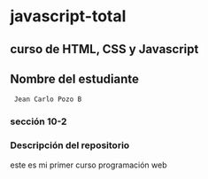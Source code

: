 # javascript-total

## curso de HTML, CSS y Javascript

## Nombre del estudiante
	 Jean Carlo Pozo B

### sección 10-2

### Descripción del repositorio

este es mi primer curso programación web
